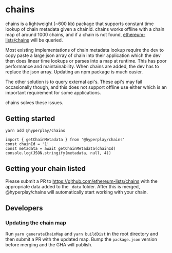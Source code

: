 # chains
chains is a lightweight (~600 kb) package that supports constant time lookup of chain metadata given a chainId. chains works offline with a chain map of around 1000 chains, and if a chain is not found, [ethereum-lists/chains](https://github.com/ethereum-lists/chains) will be queried.

Most existing implementations of chain metadata lookup require the dev to copy paste a large json array of chain into their application which the dev then does linear time lookups or parses into a map at runtime. This has poor performance and maintainability. When chains are added, the dev has to replace the json array. Updating an npm package is much easier.

The other solution is to query external api's. These api's may fail occasionally though, and this does not support offline use either which is an important requirement for some applications.

chains solves these issues.
 
## Getting started

`yarn add @hyperplay/chains`

```
import { getChainMetadata } from '@hyperplay/chains'
const chainId = '1'
const metadata = await getChainMetadata(chainId)
console.log(JSON.stringify(metadata, null, 4))
```

## Getting your chain listed
Please submit a PR to https://github.com/ethereum-lists/chains with the appropriate data added to the `_data` folder. After this is merged, @hyperplay/chains will automatically start working with your chain. 

## Developers
### Updating the chain map
Run `yarn generateChainMap` and `yarn buildDist` in the root directory and then submit a PR with the updated map.
Bump the `package.json` version before merging and the GHA will publish.
